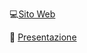 💻[Sito Web](https://simone55592.github.io/portfolio/)

📁 [Presentazione](https://drive.google.com/file/d/17hZlAbFnkpo-DWZv3uPkZC0fPtnOXaHJ/view?usp=sharing)
